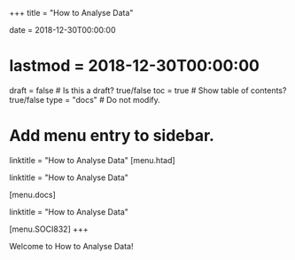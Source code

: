 +++
title = "How to Analyse Data"

date = 2018-12-30T00:00:00
# lastmod = 2018-12-30T00:00:00

draft = false  # Is this a draft? true/false
toc = true  # Show table of contents? true/false
type = "docs"  # Do not modify.

# Add menu entry to sidebar.
 linktitle = "How to Analyse Data"
 [menu.htad]
 
 
 linktitle = "How to Analyse Data"
  
  [menu.docs]
  
   linktitle = "How to Analyse Data"
  
  [menu.SOCI832]
+++


Welcome to How to Analyse Data!
